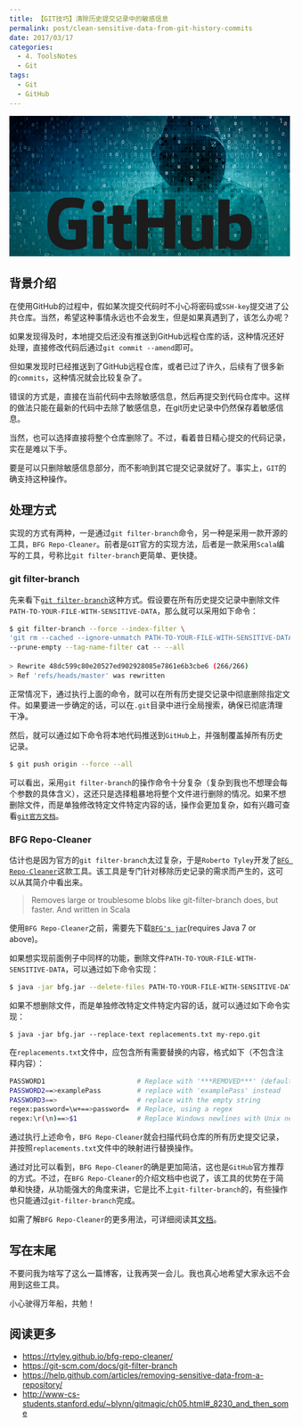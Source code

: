 ```yaml
---
title: 【GIT技巧】清除历史提交记录中的敏感信息
permalink: post/clean-sensitive-data-from-git-history-commits
date: 2017/03/17
categories:
  - 4. ToolsNotes
  - Git
tags:
  - Git
  - GitHub
---
```


![](/images/GitHub_hacker.jpg)

## 背景介绍

在使用GitHub的过程中，假如某次提交代码时不小心将密码或`SSH-key`提交进了公共仓库。当然，希望这种事情永远也不会发生，但是如果真遇到了，该怎么办呢？

如果发现得及时，本地提交后还没有推送到GitHub远程仓库的话，这种情况还好处理，直接修改代码后通过`git commit --amend`即可。

但如果发现时已经推送到了GitHub远程仓库，或者已过了许久，后续有了很多新的`commits`，这种情况就会比较复杂了。

错误的方式是，直接在当前代码中去除敏感信息，然后再提交到代码仓库中。这样的做法只能在最新的代码中去除了敏感信息，在git历史记录中仍然保存着敏感信息。

当然，也可以选择直接将整个仓库删除了。不过，看着昔日精心提交的代码记录，实在是难以下手。

要是可以只删除敏感信息部分，而不影响到其它提交记录就好了。事实上，`GIT`的确支持这种操作。

## 处理方式

实现的方式有两种，一是通过`git filter-branch`命令，另一种是采用一款开源的工具，`BFG Repo-Cleaner`。前者是`GIT`官方的实现方法，后者是一款采用`Scala`编写的工具，号称比`git filter-branch`更简单、更快捷。

### git filter-branch

先来看下[`git filter-branch`](https://help.github.com/articles/removing-sensitive-data-from-a-repository/)这种方式。假设要在所有历史提交记录中删除文件`PATH-TO-YOUR-FILE-WITH-SENSITIVE-DATA`，那么就可以采用如下命令：

```bash
$ git filter-branch --force --index-filter \
'git rm --cached --ignore-unmatch PATH-TO-YOUR-FILE-WITH-SENSITIVE-DATA' \
--prune-empty --tag-name-filter cat -- --all

> Rewrite 48dc599c80e20527ed902928085e7861e6b3cbe6 (266/266)
> Ref 'refs/heads/master' was rewritten
```

正常情况下，通过执行上面的命令，就可以在所有历史提交记录中彻底删除指定文件。如果要进一步确定的话，可以在`.git`目录中进行全局搜索，确保已彻底清理干净。

然后，就可以通过如下命令将本地代码推送到`GitHub`上，并强制覆盖掉所有历史记录。

```bash
$ git push origin --force --all
```

可以看出，采用`git filter-branch`的操作命令十分复杂（复杂到我也不想理会每个参数的具体含义），这还只是选择粗暴地将整个文件进行删除的情况。如果不想删除文件，而是单独修改特定文件特定内容的话，操作会更加复杂，如有兴趣可查看[`git官方文档`](https://git-scm.com/docs/git-filter-branch)。

### BFG Repo-Cleaner

估计也是因为官方的`git filter-branch`太过复杂，于是`Roberto Tyley`开发了[`BFG Repo-Cleaner`](https://rtyley.github.io/bfg-repo-cleaner/)这款工具。该工具是专门针对移除历史记录的需求而产生的，这可以从其简介中看出来。

> Removes large or troublesome blobs like git-filter-branch does, but faster. And written in Scala

使用`BFG Repo-Cleaner`之前，需要先下载[`BFG's jar`](https://rtyley.github.io/bfg-repo-cleaner/#download)(requires Java 7 or above)。

如果想实现前面例子中同样的功能，删除文件`PATH-TO-YOUR-FILE-WITH-SENSITIVE-DATA`，可以通过如下命令实现：

```bash
$ java -jar bfg.jar --delete-files PATH-TO-YOUR-FILE-WITH-SENSITIVE-DATA my-repo.git
```

如果不想删除文件，而是单独修改特定文件特定内容的话，就可以通过如下命令实现：

```
$ java -jar bfg.jar --replace-text replacements.txt my-repo.git
```

在`replacements.txt`文件中，应包含所有需要替换的内容，格式如下（不包含注释内容）：

```bash
PASSWORD1                       # Replace with '***REMOVED***' (default)
PASSWORD2==>examplePass         # replace with 'examplePass' instead
PASSWORD3==>                    # replace with the empty string
regex:password=\w+==>password=  # Replace, using a regex
regex:\r(\n)==>$1               # Replace Windows newlines with Unix newlines
```

通过执行上述命令，`BFG Repo-Cleaner`就会扫描代码仓库的所有历史提交记录，并按照`replacements.txt`文件中的映射进行替换操作。

通过对比可以看到，`BFG Repo-Cleaner`的确是更加简洁，这也是`GitHub`官方推荐的方式。不过，在`BFG Repo-Cleaner`的介绍文档中也说了，该工具的优势在于简单和快捷，从功能强大的角度来讲，它是比不上`git-filter-branch`的，有些操作也只能通过`git-filter-branch`完成。

如需了解`BFG Repo-Cleaner`的更多用法，可详细阅读其[文档](https://rtyley.github.io/bfg-repo-cleaner/)。

## 写在末尾

不要问我为啥写了这么一篇博客，让我再哭一会儿。我也真心地希望大家永远不会用到这些工具。

小心驶得万年船，共勉！

## 阅读更多

- https://rtyley.github.io/bfg-repo-cleaner/
- https://git-scm.com/docs/git-filter-branch
- https://help.github.com/articles/removing-sensitive-data-from-a-repository/
- http://www-cs-students.stanford.edu/~blynn/gitmagic/ch05.html#_8230_and_then_some
